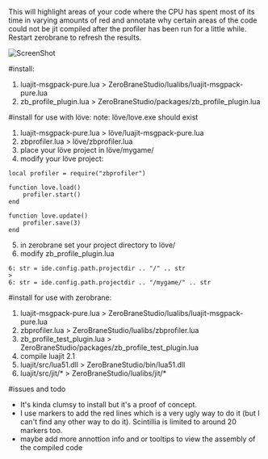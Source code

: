 This will highlight areas of your code where the CPU has spent most of its time in varying amounts of red and annotate why certain areas of the code could not be jit compiled after the profiler has been run for a little while. Restart zerobrane to refresh the results.

![ScreenShot](https://dl.dropboxusercontent.com/u/244444/ShareX/2015-07/2015-07-15_12-25-07.png)

#install:
1. luajit-msgpack-pure.lua > ZeroBraneStudio/lualibs/luajit-msgpack-pure.lua
2. zb_profile_plugin.lua > ZeroBraneStudio/packages/zb_profile_plugin.lua
			
#install for use with löve:
note: löve/love.exe should exist

1. luajit-msgpack-pure.lua > löve/luajit-msgpack-pure.lua
2. zbprofiler.lua > löve/zbprofiler.lua
3. place your löve project in löve/mygame/
4. modify your löve project:	
```
local profiler = require("zbprofiler")

function love.load()
	profiler.start()
end

function love.update() 
	profiler.save(3)
end
```
5. in zerobrane set your project directory to löve/ 
6. modify zb_profile_plugin.lua
```
6: str = ide.config.path.projectdir .. "/" .. str
>
6: str = ide.config.path.projectdir .. "/mygame/" .. str
```
	
#install for use with zerobrane:
1. luajit-msgpack-pure.lua > ZeroBraneStudio/lualibs/luajit-msgpack-pure.lua
2. zbprofiler.lua > ZeroBraneStudio/lualibs/zbprofiler.lua
4. zb_profile_test_plugin.lua > ZeroBraneStudio/packages/zb_profile_test_plugin.lua
5. compile luajit 2.1
6. luajit/src/lua51.dll > ZeroBraneStudio/bin/lua51.dll
7. luajit/src/jit/* >  ZeroBraneStudio/lualibs/jit/*

#issues and todo
- It's kinda clumsy to install but it's a proof of concept. 
- I use markers to add the red lines which is a very ugly way to do it (but I can't find any other way to do it). Scintillia is limited to around 20 markers too.
- maybe add more annottion info and or tooltips to view the assembly of the compiled code

